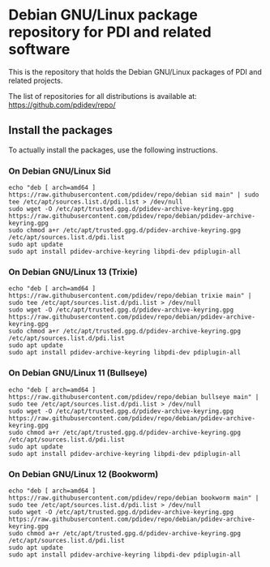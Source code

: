 # Debian GNU/Linux package repository for PDI and related software

This is the repository that holds the Debian GNU/Linux packages of PDI and related projects.

The list of repositories for all distributions is available at: https://github.com/pdidev/repo/

## Install the packages

To actually install the packages, use the following instructions.

### On Debian GNU/Linux Sid

```
echo "deb [ arch=amd64 ] https://raw.githubusercontent.com/pdidev/repo/debian sid main" | sudo tee /etc/apt/sources.list.d/pdi.list > /dev/null
sudo wget -O /etc/apt/trusted.gpg.d/pdidev-archive-keyring.gpg https://raw.githubusercontent.com/pdidev/repo/debian/pdidev-archive-keyring.gpg
sudo chmod a+r /etc/apt/trusted.gpg.d/pdidev-archive-keyring.gpg /etc/apt/sources.list.d/pdi.list
sudo apt update
sudo apt install pdidev-archive-keyring libpdi-dev pdiplugin-all
```
### On Debian GNU/Linux 13 (Trixie)

```
echo "deb [ arch=amd64 ] https://raw.githubusercontent.com/pdidev/repo/debian trixie main" | sudo tee /etc/apt/sources.list.d/pdi.list > /dev/null
sudo wget -O /etc/apt/trusted.gpg.d/pdidev-archive-keyring.gpg https://raw.githubusercontent.com/pdidev/repo/debian/pdidev-archive-keyring.gpg
sudo chmod a+r /etc/apt/trusted.gpg.d/pdidev-archive-keyring.gpg /etc/apt/sources.list.d/pdi.list
sudo apt update
sudo apt install pdidev-archive-keyring libpdi-dev pdiplugin-all
```
### On Debian GNU/Linux 11 (Bullseye)

```
echo "deb [ arch=amd64 ] https://raw.githubusercontent.com/pdidev/repo/debian bullseye main" | sudo tee /etc/apt/sources.list.d/pdi.list > /dev/null
sudo wget -O /etc/apt/trusted.gpg.d/pdidev-archive-keyring.gpg https://raw.githubusercontent.com/pdidev/repo/debian/pdidev-archive-keyring.gpg
sudo chmod a+r /etc/apt/trusted.gpg.d/pdidev-archive-keyring.gpg /etc/apt/sources.list.d/pdi.list
sudo apt update
sudo apt install pdidev-archive-keyring libpdi-dev pdiplugin-all
```
### On Debian GNU/Linux 12 (Bookworm)

```
echo "deb [ arch=amd64 ] https://raw.githubusercontent.com/pdidev/repo/debian bookworm main" | sudo tee /etc/apt/sources.list.d/pdi.list > /dev/null
sudo wget -O /etc/apt/trusted.gpg.d/pdidev-archive-keyring.gpg https://raw.githubusercontent.com/pdidev/repo/debian/pdidev-archive-keyring.gpg
sudo chmod a+r /etc/apt/trusted.gpg.d/pdidev-archive-keyring.gpg /etc/apt/sources.list.d/pdi.list
sudo apt update
sudo apt install pdidev-archive-keyring libpdi-dev pdiplugin-all
```

